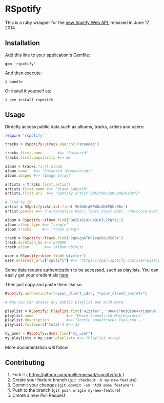 # RSpotify

This is a ruby wrapper for the [new Spotify Web API](https://developer.spotify.com/web-api), released in June 17, 2014.

## Installation

Add this line to your application's Gemfile:

    gem 'rspotify'

And then execute:

    $ bundle

Or install it yourself as:

    $ gem install rspotify

## Usage

Directly access public data such as albums, tracks, artists and users:

```ruby
require 'rspotify'

tracks = RSpotify::Track.search('Paranoid')

tracks.first.name       #=> "Paranoid"
tracks.first.popularity #=> 68

album = tracks.first.album
album.name   #=> "Paranoid (Remastered)"
album.images #=> (Image array)

artists = tracks.first.artists
artists.first.name #=> "Black Sabbath"
artists.first.uri  #=> "spotify:artist:5M52tdBnJaKSvOpJGz8mfZ"

# Find by id
artist = RSpotify::Artist.find('5K4W6rqBFWDnAN6FQUkS6x')
artist.genres #=> ["Alternative Rap", "East Coast Rap", "Hardcore Rap", "Hip Hop", "Midwest Rap", "Pop-Rap", "Rap"]

album = RSpotify::Album.find('0uZ8zQLHru4BiNTL2PQY91')
album.album_type #=> "single"
album.tracks     #=> (Track array)

track = RSpotify::Track.find('2qmxggATKFIeg68guRSG3r')
track.duration_ms #=> 270800
track.album       #=> (Album object)

user = RSpotify::User.find('wizzler')
user.external_urls["spotify"] #=> "https://open.spotify.com/user/wizzler"
```

Some data require authentication to be accessed, such as playlists. You can easily get your credentials [here](https://developer.spotify.com/my-applications)

Then just copy and paste them like so:

```ruby
RSpotify.authenticate("<your_client_id>", "<your_client_secret>")

# Now you can access any public playlist and much more!

playlist = RSpotify::Playlist.find('wizzler', '00wHcTN0zQiun4xri9pmvX')
playlist.name               #=> "Movie Soundtrack Masterpieces"
playlist.description        #=> "Iconic soundtracks featured..."
playlist.followers['total'] #=> 13

my_user = RSpotify::User.find("my_user")
my_playlists = my_user.playlists #=> (Playlist array)
```

More documentation will follow

## Contributing

1. Fork it ( https://github.com/guilhermesad/rspotify/fork )
2. Create your feature branch (`git checkout -b my-new-feature`)
3. Commit your changes (`git commit -am 'Add some feature'`)
4. Push to the branch (`git push origin my-new-feature`)
5. Create a new Pull Request
